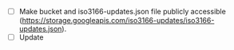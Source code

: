- [ ] Make bucket and iso3166-updates.json file publicly accessible (https://storage.googleapis.com/iso3166-updates/iso3166-updates.json).
- [ ] Update <title> and logo on page (world emoji).